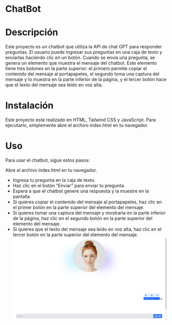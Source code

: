 # ChatBot
# Descripción
Este proyecto es un chatbot que utiliza la API de chat GPT para responder preguntas. El usuario puede ingresar sus preguntas en una caja de texto y enviarlas haciendo clic en un botón. Cuando se envía una pregunta, se genera un elemento que muestra el mensaje del chatbot. Este elemento tiene tres botones en la parte superior: el primero permite copiar el contenido del mensaje al portapapeles, el segundo toma una captura del mensaje y lo muestra en la parte inferior de la página, y el tercer botón hace que el texto del mensaje sea leído en voz alta.

# Instalación
Este proyecto está realizado en HTML, Tailwind CSS y JavaScript. Para ejecutarlo, simplemente abre el archivo index.html en tu navegador.

# Uso
Para usar el chatbot, sigue estos pasos:

Abre el archivo index.html en tu navegador.
- Ingresa tu pregunta en la caja de texto.
- Haz clic en el botón “Enviar” para enviar tu pregunta.
- Espera a que el chatbot genere una respuesta y la muestre en la pantalla.
- Si quieres copiar el contenido del mensaje al portapapeles, haz clic en el primer botón en la parte superior del elemento del mensaje.
- Si quieres tomar una captura del mensaje y mostrarla en la parte inferior de la página, haz clic en el segundo botón en la parte superior del elemento del mensaje.
- Si quieres que el texto del mensaje sea leído en voz alta, haz clic en el tercer botón en la parte superior del elemento del mensaje.
![Captura de pantalla del proyecto](assets/Captura.png)
